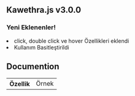 <h2>Kawethra.js v3.0.0</h2>
<h3>Yeni Eklenenler!</h3>
<li>click, double click ve hover Özellikleri eklendi</li>
<li>Kullanım Basitleştirildi</li>
<h2>Documention</h2>
<table>
<tr>
  <th>Özellik</th>
  <td>Örnek</td>
</tr>
</table>
